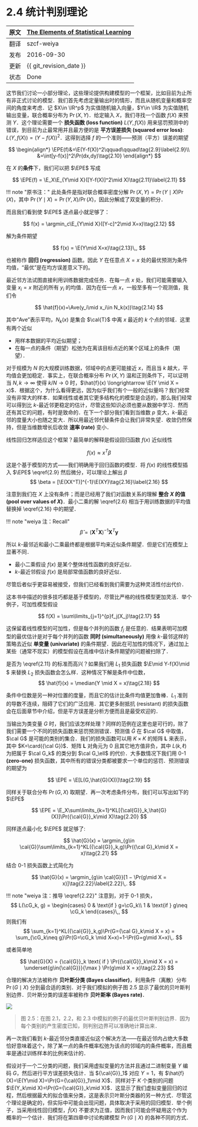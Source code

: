 # 2.4 统计判别理论

原文     | [The Elements of Statistical Learning](https://esl.hohoweiya.xyz/book/The%20Elements%20of%20Statistical%20Learning.pdf#page=37)
      ---|---
翻译     | szcf-weiya
 发布 | 2016-09-30 
更新 | {{ git_revision_date }}
状态 | Done

这节我们讨论一小部分理论，这些理论提供构建模型的一个框架，比如目前为止所有非正式讨论的模型．我们首先考虑定量输出时的情形，而且从随机变量和概率空间的角度来考虑．记 $X\in \IR^p$ 为实值随机输入向量，$Y\in \IR$ 为实值随机输出变量，联合概率分布为 $\Pr(X,Y)$．给定输入 $X$，我们寻找一个函数 $f(X)$ 来预测 $Y$．这个理论需要一个 **损失函数 (loss function)** $L(Y,f(X))$ 用来惩罚预测中的错误，到目前为止最常用并且最方便的是 **平方误差损失 (squared error loss)**: $L(Y,f(X))=(Y-f(X))^2$．这得到选择 $f$ 的一个准则——预测（平方）误差的期望

$$
\begin{align*}
\EPE(f)&=\E(Y-f(X))^2\qquad\qquad\tag{2.9}\label{2.9}\\
&=\int[y-f(x)]^2\Pr(dx,dy)\tag{2.10}
\end{align*}
$$

在 $X$ 的**条件**下，我们可以把 $\EPE$ 写成

$$
\EPE(f) = \E_X\E_{Y\mid X}([Y-f(X)]^2\mid X)\tag{2.11}\label{2.11}
$$

!!! note "原书注："
	此处条件是指对联合概率密度分解 $\Pr(X, Y ) = \Pr(Y \mid X)\Pr(X)$，其中 $\Pr(Y \mid X) = \Pr(Y, X)/\Pr(X)$，因此分解成了双变量的积分．

而且我们看到使 $\EPE$ 逐点最小就足够了：

$$
f(x) = \argmin_c\E_{Y\mid X}([Y-c]^2\mid X=x)\tag{2.12}
$$

解为条件期望

$$
f(x) = \E(Y\mid X=x)\tag{2.13}\,,
$$

也被称作 **回归 (regression)** 函数。因此 $Y$ 在任意点 $X=x$ 处的最优预测为条件均值，“最优”是在均方误差意义下的。

最近邻方法试图直接利用训练数据完成任务．在每一点 $x$ 处，我们可能需要输入变量 $x_i=x$ 附近的所有 $y_i$ 的均值．因为在任一点 $x$，一般至多有一个观测值，我们令

$$
\hat{f}(x)=\Ave(y_i\mid x_i\in N_k(x))\tag{2.14}
$$

其中“Ave”表示平均，$N_k(x)$ 是集合 $\cal{T}$ 中离 $x$ 最近的 $k$ 个点的邻域．这里有两个近似

- 用样本数据的平均近似期望；
- 在每一点的条件（期望）松弛为在离该目标点近的某个区域上的条件（期望）．

对于规模为 $N$ 的大规模训练数据，邻域中的点更可能接近 $x$，而且当 $k$ 越大，平均值会更加稳定．事实上，在联合概率分布 $\Pr(X,Y)$ 温和正则条件下，可以证明当 $N,k \longrightarrow \infty$ 使得 $k/N \longrightarrow 0$ 时，$\hat{f}(x) \longrightarrow \E(Y \mid X = x)$．根据这个，为什么看得更远，因为似乎我们有个一般的近似量吗？我们经常没有非常大的样本．如果线性或者其它更多结构化的模型是合适的，那么我们经常可以得到比 $k$-最近邻更稳定的估计，尽管这些知识必须也要从数据中学习．然而还有其它的问题，有时是致命的．在下一个部分我们看到当维数 $p$ 变大，$k$-最近邻的度量大小也随之变大．所以用最近邻代替条件会让我们非常失望．收敛仍然保持，但是当维数增长后收敛 **速率 (rate)** 变小．

线性回归怎样适应这个框架？最简单的解释是假设回归函数 $f(x)$ 近似线性

$$
f(x)\approx x^T\beta\tag{2.15}
$$

这是个基于模型的方式——我们明确用于回归函数的模型．将 $f(x)$ 的线性模型插入 $\EPE$ \eqref{2.9} 然后微分，可以理论上解出 $\beta$
$$
\beta = [\E(XX^T)]^{-1}\E(XY)\tag{2.16}\label{2.16}
$$

注意到我们在 $X$ 上没有条件；而是已经用了我们对函数关系的理解 **整合 $X$ 的值 (pool over values of $X$)**．最小二乘的解 \eqref{2.6} 相当于用训练数据的平均值替换掉 \eqref{2.16} 中的期望．

!!! note "weiya 注：Recall"
    $$
    \hat{\beta}=(\mathbf{X}^T\mathbf{X})^{-1}\mathbf{X}^T\mathbf{y}
    \tag{2.6}\label{2.6}
    $$

所以 $k$-最邻近和最小二乘最终都是根据平均来近似条件期望．但是它们在模型上显著不同．

- 最小二乘假设 $f(x)$ 是某个整体线性函数的良好近似．
- $k$-最近邻假设 $f(x)$ 是局部常值函数的良好近似．

尽管后者似乎更容易被接受，但我们已经看到我们需要为这种灵活性付出代价．

这本书中描述的很多技巧都是基于模型的，尽管比严格的线性模型更加灵活．举个例子，可加性模型假设

$$
f(X) = \sum\limits_{j=1}^{p}f_j(X_j)\tag{2.17}
$$

这保留着线性模型的可加性，但是每个并列的函数 $f_j$ 是任意的．结果表明可加模型的最优估计是对于每个并列的函数 **同时 (simultaneously)** 用像 $k$-最邻这样的策略去近似 **单变量 (univariate)** 的条件期望．因此在可加性的情况下，通过加上某些（通常不现实）的模型假设在高维中估计条件期望的问题被扫除了．

是否为 \eqref{2.11} 的标准而高兴？如果我们用 $L_1$ 损失函数 $\E\mid Y-f(X)\mid $ 来替换 $L_2$ 损失函数会怎么样．这种情况下解是条件中位数，
$$
\hat{f}(x) = \median(Y \mid X = x)\tag{2.18}
$$

条件中位数是另一种对位置的度量，而且它的估计比条件均值更加鲁棒．$L_1$ 准则的导数不连续，阻碍了它们的广泛应用．其它更多耐抵抗 (resistant) 的损失函数会在后面章节中介绍，但是平方误差是分析方便而且是最受欢迎的．

当输出为类变量 $G$ 时，我们应该怎样处理？同样的范例在这里也是可行的，除了我们需要一个不同的损失函数来惩罚预测错误．预测值 $\hat{G}$ 在 $\cal G$ 中取值， $\cal G$ 是可能的类别的集合．我们的损失函数可以用 $K\times K$ 的矩阵 $\mathbf{L}$ 来表示，其中 $K=\card({\cal G})$．矩阵 $\mathbf{L}$ 对角元为 $0$ 且其它地方值非负，其中 $L(k,\ell)$ 为把属于 $\cal G_k$ 的类分到 $\cal G_\ell$ 的代价．大多数情况下我们用 $0$-$1$ **(zero-one)** 损失函数，其中所有的错误分类都被要求一个单位的惩罚．预测错误的期望为

$$
\EPE = \E[L(G,\hat{G}(X))]\tag{2.19}
$$

同样关于联合分布 $\Pr(G,X)$ 取期望．再一次考虑条件分布，我们可以写出如下的 $\EPE$

$$
\EPE = \E_X\sum\limits_{k=1}^KL[{\cal{G}}_k,\hat{G}(X)]\Pr({\cal{G}}_k\mid X)\tag{2.20}
$$

同样逐点最小化 $\EPE$ 就足够了:

$$
\hat{G}(x) = \argmin_{g\in \cal{G}}\sum\limits_{k=1}^KL({\cal{G}}_k,g)\Pr({\cal G}_k\mid X = x)\tag{2.21}
$$

结合 0-1 损失函数上式简化为

$$
\hat{G}(x) = \argmin_{g\in \cal{G}}[1 − \Pr(g\mid X = x)]\tag{2.22}\label{2.22}\,.
$$

!!! note "weiya 注：推导 \eqref{2.22}"
    注意到，对于 0-1 损失，
    $$
    L(\cG_k, g) = \begin{cases}
        0 & \text{if } g=\cG_k\\
        1 & \text{if } g\neq \cG_k
    \end{cases}\,,
    $$
    则我们有
    $$
    \sum_{k=1}^KL({\cal{G}}_k,g)\Pr(G={\cal G}_k\mid X = x) = \sum_{\cG_k\neq g}\Pr(G=\cG_k \mid X=x)=1-\Pr(G=g\mid X=x)\,.
    $$

或者简单地

$$
\hat{G}(X) = {\cal{G}}_k \text{ if } \Pr({\cal{G}}_k\mid X = x) = \underset{g\in{\cal{G}}}{\max } \Pr(g\mid X = x)\tag{2.23}
$$

合理的解决方法被称作 **贝叶斯分类 (Bayes classifier)**，利用条件（离散）分布 $\Pr(G\mid X)$ 分到最合适的类别．对于我们模拟的例子图 2.5 显示了最优的贝叶斯判别边界．贝叶斯分类的误差率被称作 **贝叶斯率 (Bayes rate)**．

![](../img/02/fig2.5.png)

> 图 2.5：在图 2.1，2.2，和 2.3 中模拟的例子的最优贝叶斯判别边界．因为每个类别的产生密度已知，则判别边界可以准确地计算出来．

再一次我们看到 $k$-最近邻分类直接近似这个解决方法——在最近邻内占绝大多数恰好意味着这个，除了某一点的条件概率松弛为该点的邻域内的条件概率，而且概率是通过训练样本的比例来估计的．

假设对于一个二分类的问题，我们采用虚拟变量的方法并且通过二进制变量 $Y$ 编码 $G$，然后进行平方误差损失估计．当 ${\cal{G}}_1$ 对应 $Y=1$，有 $\hat{f}(X)=\E(Y\mid X)=\Pr(G={\cal{G}}_1\mid X)$．同样对于 $K$ 个类别的问题 $\E(Y_k\mid X)=\Pr(G={\cal{G}}_k\mid X)$．这显示了我们虚拟变量回归的过程，然后根据最大的拟合值来分类，这是表示贝叶斯分类器的另一种方式．尽管这个理论是确定的，但实际中可能会出现问题，具体取决于采用的回归模型．举个例子，当采用线性回归模型，$\hat{f}(X)$ 不要求为正值，因而我们可能会怀疑用这个作为概率的一个估计．我们将在第四章中讨论构建模型 $\Pr(G\mid X)$ 的各种不同的方式．
